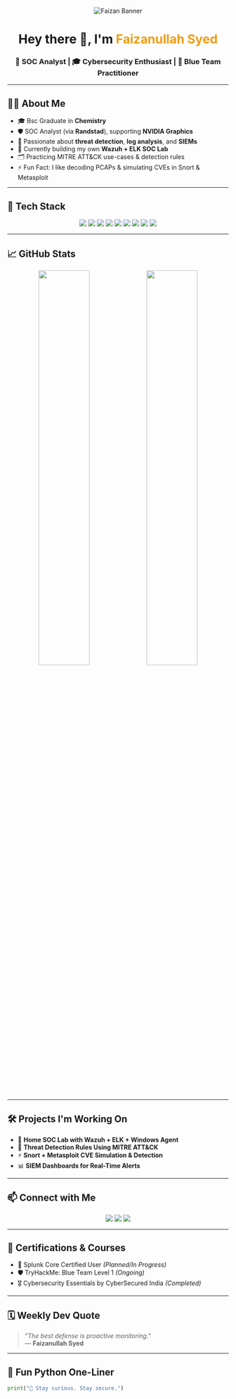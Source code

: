 <p align="center">
  <img src="https://capsule-render.vercel.app/api?type=waving&color=0:f39c12,100:000000&height=180&section=header&text=Faizanullah%20Syed%20👨‍💻&fontSize=35&fontColor=ffffff&animation=fadeIn" alt="Faizan Banner"/>
</p>

<h1 align="center">Hey there 👋, I'm <span style="color:#f39c12">Faizanullah Syed</span></h1>
<h3 align="center">🔐 SOC Analyst | 🎓 Cybersecurity Enthusiast | 🧠 Blue Team Practitioner</h3>

---

## 🧑‍💻 About Me

- 🎓 Bsc Graduate in **Chemistry**
- 🛡️ SOC Analyst (via **Randstad**), supporting **NVIDIA Graphics**
- 🧠 Passionate about **threat detection**, **log analysis**, and **SIEMs**
- 🔭 Currently building my own **Wazuh + ELK SOC Lab**
- 🗂️ Practicing MITRE ATT&CK use-cases & detection rules
- ⚡ Fun Fact: I like decoding PCAPs & simulating CVEs in Snort & Metasploit

---

## 🧰 Tech Stack
<p align="center">
  <img src="https://img.shields.io/badge/Splunk-000000?style=for-the-badge&logo=splunk&logoColor=white" />
  <img src="https://img.shields.io/badge/Wazuh-0052CC?style=for-the-badge&logo=wazuh&logoColor=white" />
  <img src="https://img.shields.io/badge/Linux-FCC624?style=for-the-badge&logo=linux&logoColor=black" />
  <img src="https://img.shields.io/badge/Snort-CC0000?style=for-the-badge&logo=snort&logoColor=white" />
  <img src="https://img.shields.io/badge/Nmap-4682B4?style=for-the-badge&logo=nmap&logoColor=white" />
  <img src="https://img.shields.io/badge/Metasploit-232F3E?style=for-the-badge&logo=metasploit&logoColor=white" />
  <img src="https://img.shields.io/badge/Wireshark-1679A7?style=for-the-badge&logo=wireshark&logoColor=white" />
  <img src="https://img.shields.io/badge/Bash-4EAA25?style=for-the-badge&logo=gnubash&logoColor=white" />
  <img src="https://img.shields.io/badge/Python-3776AB?style=for-the-badge&logo=python&logoColor=white" />
</p>

---

## 📈 GitHub Stats
<p align="center">
  <img width="48%" src="https://github-readme-stats.vercel.app/api?username=syedfaizan9920&show_icons=true&theme=radical" />
  <img width="48%" src="https://github-readme-streak-stats.herokuapp.com/?user=syedfaizan9920&theme=radical" />
</p>



---

## 🛠️ Projects I'm Working On
- 🔐 **Home SOC Lab with Wazuh + ELK + Windows Agent**
- 🧠 **Threat Detection Rules Using MITRE ATT&CK**
- ⚡ **Snort + Metasploit CVE Simulation & Detection**
- 📊 **SIEM Dashboards for Real-Time Alerts**

---

## 📫 Connect with Me
<p align="center">
  <a href="https://www.linkedin.com/in/faizanullah-syed"><img src="https://img.shields.io/badge/LinkedIn-blue?style=for-the-badge&logo=linkedin&logoColor=white" /></a>
  <a href="mailto:faizanullah.syed19@gmail.com"><img src="https://img.shields.io/badge/Gmail-red?style=for-the-badge&logo=gmail&logoColor=white" /></a>
  <a href="https://unmaskcyber.com"><img src="https://img.shields.io/badge/Website-black?style=for-the-badge&logo=githubpages&logoColor=white" /></a>
</p>

---

## 🧠 Certifications & Courses
- 📜 Splunk Core Certified User *(Planned/In Progress)*
- 🛡️ TryHackMe: Blue Team Level 1 *(Ongoing)*
- 🎖️ Cybersecurity Essentials by CyberSecured India *(Completed)*

---

## 🗓️ Weekly Dev Quote

> _"The best defense is proactive monitoring."_  
> — **Faizanullah Syed**

---

## 🐍 Fun Python One-Liner

```python
print("🔐 Stay curious. Stay secure.")

